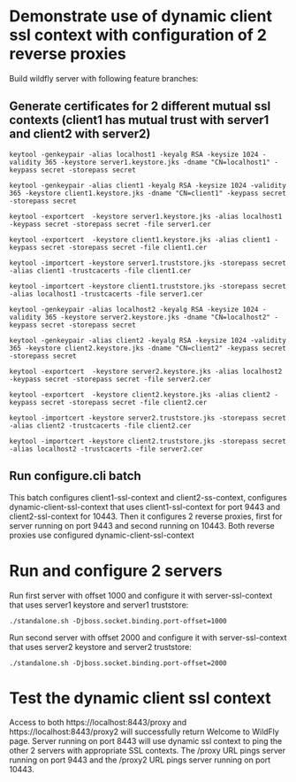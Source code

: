 # Demonstrate use of dynamic client ssl context with configuration of 2 reverse proxies

Build wildfly server with following feature branches:



## Generate certificates for 2 different mutual ssl contexts (client1 has mutual trust with server1 and client2 with server2)

```
keytool -genkeypair -alias localhost1 -keyalg RSA -keysize 1024 -validity 365 -keystore server1.keystore.jks -dname "CN=localhost1" -keypass secret -storepass secret

keytool -genkeypair -alias client1 -keyalg RSA -keysize 1024 -validity 365 -keystore client1.keystore.jks -dname "CN=client1" -keypass secret -storepass secret

keytool -exportcert  -keystore server1.keystore.jks -alias localhost1 -keypass secret -storepass secret -file server1.cer

keytool -exportcert  -keystore client1.keystore.jks -alias client1 -keypass secret -storepass secret -file client1.cer

keytool -importcert -keystore server1.truststore.jks -storepass secret -alias client1 -trustcacerts -file client1.cer

keytool -importcert -keystore client1.truststore.jks -storepass secret -alias localhost1 -trustcacerts -file server1.cer

keytool -genkeypair -alias localhost2 -keyalg RSA -keysize 1024 -validity 365 -keystore server2.keystore.jks -dname "CN=localhost2" -keypass secret -storepass secret

keytool -genkeypair -alias client2 -keyalg RSA -keysize 1024 -validity 365 -keystore client2.keystore.jks -dname "CN=client2" -keypass secret -storepass secret

keytool -exportcert  -keystore server2.keystore.jks -alias localhost2 -keypass secret -storepass secret -file server2.cer

keytool -exportcert  -keystore client2.keystore.jks -alias client2 -keypass secret -storepass secret -file client2.cer

keytool -importcert -keystore server2.truststore.jks -storepass secret -alias client2 -trustcacerts -file client2.cer

keytool -importcert -keystore client2.truststore.jks -storepass secret -alias localhost2 -trustcacerts -file server2.cer
```

## Run configure.cli batch 
This batch configures client1-ssl-context and client2-ss-context, 
configures dynamic-client-ssl-context that uses client1-ssl-context for port 9443 and client2-ssl-context for 10443.
Then it configures 2 reverse proxies, first for server running on port 9443 and second running on 10443. 
Both reverse proxies use configured dynamic-client-ssl-context

# Run and configure 2 servers

Run first server with offset 1000 and configure it with server-ssl-context that uses server1 keystore and server1 truststore:

```
./standalone.sh -Djboss.socket.binding.port-offset=1000
```

Run second server with offset 2000 and configure it with server-ssl-context that uses server2 keystore and server2 truststore:

```
./standalone.sh -Djboss.socket.binding.port-offset=2000
```


# Test the dynamic client ssl context 
Access to both https://localhost:8443/proxy and https://localhost:8443/proxy2  will successfully return Welcome to WildFly page.
Server running on port 8443 will use dynamic ssl context to ping the other 2 servers with appropriate SSL contexts.
The /proxy URL pings server running on port 9443 and the /proxy2 URL pings server running on port 10443.
